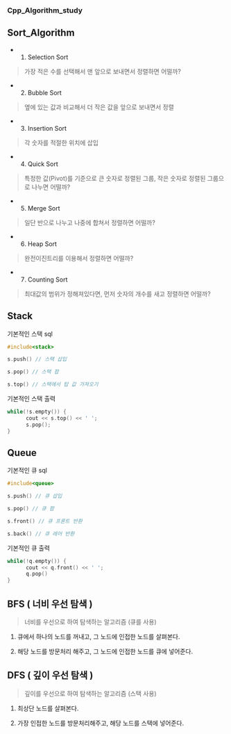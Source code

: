 ### Cpp_Algorithm_study

## Sort_Algorithm

* 1. Selection Sort

> 가장 적은 수를 선택해서 맨 앞으로 보내면서 정렬하면 어떨까?

* 2. Bubble Sort

> 옆에 있는 값과 비교해서 더 작은 값을 앞으로 보내면서 정렬

* 3. Insertion Sort

> 각 숫자를 적절한 위치에 삽입

* 4. Quick Sort

> 특정한 값(Pivot)를 기준으로 큰 숫자로 정렬된 그룹, 작은 숫자로 정렬된 그룹으로 나누면 어떨까?

* 5. Merge Sort

> 일단 반으로 나누고 나중에 합쳐서 정렬하면 어떨까?

* 6. Heap Sort

> 완전이진트리를 이용해서 정렬하면 어떨까?

* 7. Counting Sort
> 최대값의 범위가 정해져있다면, 먼저 숫자의 개수를 새고 정렬하면 어떨까?

## Stack

기본적인 스택 sql

```c
#include<stack>

s.push() // 스택 삽입

s.pop() // 스택 팝

s.top() // 스택에서 탑 값 가져오기
```

기본적인 스택 출력

```c
while(!s.empty()) { 
      cout << s.top() << ' ';
      s.pop();  
}
```
   
## Queue

기본적인 큐 sql

```c
#include<queue>

s.push() // 큐 삽입

s.pop() // 큐 팝

s.front() // 큐 프론트 반환

s.back() // 큐 레어 반환
```

기본적인 큐 출력

```c
while(!q.empty()) {
      cout << q.front() << ' ';
      q.pop()
}
```

## BFS ( 너비 우선 탐색 )

> 너비를 우선으로 하여 탐색하는 알고리즘 (큐를 사용)

1. 큐에서 하나의 노드를 꺼내고, 그 노드에 인접한 노드를 살펴본다.

2. 해당 노드를 방문처리 해주고, 그 노드에 인접한 노드를 큐에 넣어준다.

## DFS ( 깊이 우선 탐색 )

> 깊이를 우선으로 하여 탐색하는 알고리즘 (스택 사용)

1. 최상단 노드를 살펴본다.

2. 가장 인접한 노드를 방문처리해주고, 해당 노드를 스택에 넣어준다.
